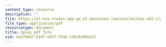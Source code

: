 ```yaml
---
content_type: resource
description: ''
file: https://ol-ocw-studio-app-qa.s3.amazonaws.com/courses/mas-s62-cryptocurrency-engineering-and-design-spring-2018/ea270ddfb14fe87f3fde130c0cdb6a75_UySc4jxbqi4.pdf
file_type: application/pdf
resourcetype: Document
title: 3play pdf file
uid: ea270ddf-b14f-e87f-3fde-130c0cdb6a75
---
```

